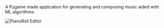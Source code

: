 
A Pygame made application for generating and composing music aided with ML algorithms


![PianoRoll Editor](https://drive.google.com/open?id=15frghRrxcdEvgp-3FW6B9pkZD3Q02hFt)